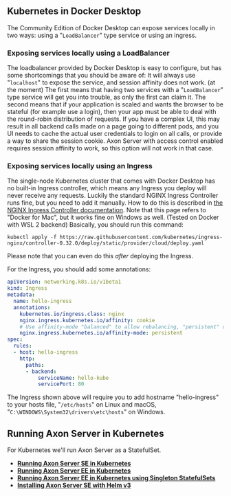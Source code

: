 <!-- Copyright 2020 AxonIQ B.V.

   Licensed under the Apache License, Version 2.0 (the "License");
   you may not use this file except in compliance with the License.
   You may obtain a copy of the License at

       http://www.apache.org/licenses/LICENSE-2.0

   Unless required by applicable law or agreed to in writing, software
   distributed under the License is distributed on an "AS IS" BASIS,
   WITHOUT WARRANTIES OR CONDITIONS OF ANY KIND, either express or implied.
   See the License for the specific language governing permissions and
   limitations under the License. -->

## Kubernetes in Docker Desktop

The Community Edition of Docker Desktop can expose services locally in two ways: using a "`LoadBalancer`" type service or using an ingress.

### Exposing services locally using a LoadBalancer

The loadbalancer provided by Docker Desktop is easy to configure, but has some shortcomings that you should be aware of: It will always use "`localhost`" to expose the service, and session affinity does not work. (at the moment) The first means that having two services with a "`LoadBalancer`" type service will get you into trouble, as only the first can claim it. The second means that if your application is scaled and wants the browser to be stateful (for example use a login), then your app must be able to deal with the round-robin distribution of requests. If you have a complex UI, this may result in all backend calls made on a page going to different pods, and you UI needs to cache the actual user credentials to login on all calls, or provide a way to share the session cookie. Axon Server with access control enabled requires session affinity to work, so this option will not work in that case.

### Exposing services locally using an Ingress

The single-node Kubernetes cluster that comes with Docker Desktop has no built-in Ingress controller, which means any Ingress you deploy will never receive any requests. Luckily the standard NGINX Ingress Controller runs fine, but you need to add it manually. How to do this is described in [the NGINX Ingress Controller documentation](https://kubernetes.github.io/ingress-nginx/deploy/#docker-for-mac). Note that this page refers to "Docker for Mac", but it works fine on Windows as well. (Tested on Docker with WSL 2 backend) Basically, you should run this command:

```
kubectl apply -f https://raw.githubusercontent.com/kubernetes/ingress-nginx/controller-0.32.0/deploy/static/provider/cloud/deploy.yaml
```

Please note that you can even do this *after* deploying the Ingress.

For the Ingress, you should add some annotations:

```yaml
apiVersion: networking.k8s.io/v1beta1
kind: Ingress
metadata:
  name: hello-ingress
  annotations:
    kubernetes.io/ingress.class: nginx
    nginx.ingress.kubernetes.io/affinity: cookie
    # Use affinity-mode "balanced" to allow rebalancing, "persistent" otherwise.
    nginx.ingress.kubernetes.io/affinity-mode: persistent
spec:
  rules:
  - host: hello-ingress
    http:
      paths:
      - backend:
          serviceName: hello-kube
          servicePort: 80
```

The Ingress shown above will require you to add hostname "hello-ingress" to your hosts file, "`/etc/hosts`" on Linux and macOS, "`C:\WINDOWS\System32\drivers\etc\hosts`" on Windows.

## Running Axon Server in Kubernetes

For Kubernetes we'll run Axon Server as a StatefulSet.

* [**Running Axon Server SE in Kubernetes**](./1-k8s-se)
* [**Running Axon Server EE in Kubernetes**](./2-k8s-ee)
* [**Running Axon Server EE in Kubernetes using Singleton StatefulSets**](./3-k8s-ee-ssts)
* [**Installing Axon Server SE with Helm v3**](./4-helm-se)
